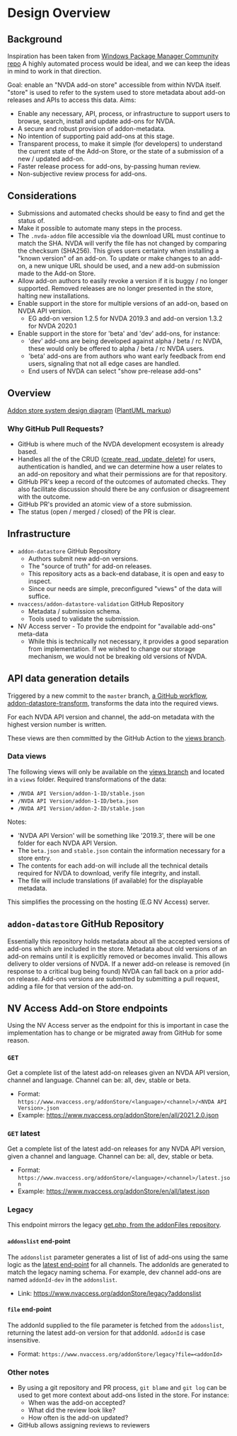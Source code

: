 
# Design Overview

## Background

Inspiration has been taken from [Windows Package Manager Community repo](https://github.com/microsoft/winget-pkgs)
A highly automated process would be ideal, and we can keep the ideas in mind to work in that direction.

Goal: enable an "NVDA add-on store" accessible from within NVDA itself.
"store" is used to refer to the system used to store metadata about add-on releases and APIs to access this data.
Aims:
- Enable any necessary, API, process, or infrastructure to support users to browse, search, install and update add-ons for NVDA.
- A secure and robust provision of addon-metadata.
- No intention of supporting paid add-ons at this stage.
- Transparent process, to make it simple (for developers) to understand the current state of the
  Add-on Store, or the state of a submission of a new / updated add-on.
- Faster release process for add-ons, by-passing human review.
- Non-subjective review process for add-ons.

## Considerations

- Submissions and automated checks should be easy to find and get the status of.
- Make it possible to automate many steps in the process.
- The `.nvda-addon` file accessible via the download URL must continue to match the SHA.
  NVDA will verify the file has not changed by comparing the checksum (SHA256).
  This gives users certainty when installing a "known version" of an add-on.
  To update or make changes to an add-on, a new unique URL should be used, and a new add-on
  submission made to the Add-on Store.
- Allow add-on authors to easily revoke a version if it is buggy / no longer supported.
  Removed releases are no longer presented in the store, halting new installations.
- Enable support in the store for multiple versions of an add-on, based on NVDA API version.
  - EG add-on version 1.2.5 for NVDA 2019.3 and add-on version 1.3.2 for NVDA 2020.1
- Enable support in the store for 'beta' and 'dev' add-ons, for instance:
  - 'dev' add-ons are being developed against alpha / beta / rc NVDA, these would only be offered to alpha / beta / rc NVDA users.
  - 'beta' add-ons are from authors who want early feedback from end users, signaling that not all edge cases are handled.
  - End users of NVDA can select "show pre-release add-ons"

## Overview

[Addon store system design diagram](./docs/design/designOverview.svg) ([PlantUML markup](./docs/design/designOverview.puml))

### Why GitHub Pull Requests?
- GitHub is where much of the NVDA development ecosystem is already based.
- Handles all the of the CRUD ([create, read, update, delete](https://en.wikipedia.org/wiki/CRUD))
  for users, authentication is handled, and we can determine how a user relates to an add-on
  repository and what their permissions are for that repository.
- GitHub PR's keep a record of the outcomes of automated checks.
  They also facilitate discussion should there be any confusion or disagreement with the outcome.
- GitHub PR's provided an atomic view of a store submission.
- The status (open / merged / closed) of the PR is clear.

## Infrastructure

- `addon-datastore` GitHub Repository
  - Authors submit new add-on versions.
  - The "source of truth" for add-on releases.
  - This repository acts as a back-end database, it is open and easy to inspect.
  - Since our needs are simple, preconfigured "views" of the data will suffice.
- `nvaccess/addon-datastore-validation` GitHub Repository
  - Metadata / submission schema.
  - Tools used to validate the submission.
- NV Access server - To provide the endpoint for "available add-ons" meta-data
  - While this is technically not necessary, it provides a good separation from implementation.
    If we wished to change our storage mechanism, we would not be breaking old versions of NVDA.


## API data generation details

Triggered by a new commit to the `master` branch, [a GitHub workflow](./.github/workflows/transformDataToViews.yml), [addon-datastore-transform](https://github.com/nvaccess/addon-datastore-transform), transforms the data into the required views.

For each NVDA API version and channel, the add-on metadata with the highest version number is written.

These views are then committed by the GitHub Action to the [views branch](https://github.com/nvaccess/addon-datastore/tree/views).

### Data views
The following views will only be available on the [views branch](https://github.com/nvaccess/addon-datastore/tree/views) and located in a `views` folder.
Required transformations of the data:
- `/NVDA API Version/addon-1-ID/stable.json`
- `/NVDA API Version/addon-1-ID/beta.json`
- `/NVDA API Version/addon-2-ID/stable.json`

Notes:
- 'NVDA API Version' will be something like '2019.3', there will be one folder for each NVDA API Version.
- The `beta.json` and `stable.json` contain the information necessary for a store entry.
- The contents for each add-on will include all the technical details required for NVDA to download, verify file integrity, and install.
- The file will include translations (if available) for the displayable metadata.

This simplifies the processing on the hosting (E.G NV Access) server.

## `addon-datastore` GitHub Repository

Essentially this repository holds metadata about all the accepted versions of add-ons which are included in the store.
Metadata about old versions of an add-on remains until it is explicitly removed or becomes invalid.
This allows delivery to older versions of NVDA.
If a newer add-on release is removed (in response to a critical bug being found) NVDA can fall back
on a prior add-on release.
Add-ons versions are submitted by submitting a pull request, adding a file for that version of the add-on.

## NV Access Add-on Store endpoints

Using the NV Access server as the endpoint for this is important in case the implementation has to change or be migrated away from GitHub for some reason.

### `GET`
Get a complete list of the latest add-on releases given an NVDA API version, channel and language.
Channel can be: all, dev, stable or beta.

- Format: `https://www.nvaccess.org/addonStore/<language>/<channel>/<NVDA API Version>.json`
- Example: <https://www.nvaccess.org/addonStore/en/all/2021.2.0.json>


### `GET` latest
Get a complete list of the latest add-on releases for any NVDA API version, given a channel and language.
Channel can be: all, dev, stable or beta.

- Format: `https://www.nvaccess.org/addonStore/<language>/<channel>/latest.json`
- Example: <https://www.nvaccess.org/addonStore/en/all/latest.json>

### Legacy
This endpoint mirrors the legacy [get.php, from the addonFiles repository](https://github.com/nvaccess/addonFiles/blob/master/get.php).

#### `addonslist` end-point

The `addonslist` parameter generates a list of list of add-ons using the same logic as the [latest end-point](#get-latest) for all channels.
The addonIds are generated to match the legacy naming schema.
For example, dev channel add-ons are named `addonId-dev` in the `addonslist`.

- Link: <https://www.nvaccess.org/addonStore/legacy?addonslist>

#### `file` end-point
The addonId supplied to the file parameter is fetched from the `addonslist`, returning the latest add-on version for that addonId.
`addonId` is case insensitive.

- Format: `https://www.nvaccess.org/addonStore/legacy?file=<addonId>`

### Other notes
- By using a git repository and PR process, `git blame` and `git log` can be used to get more
  context about add-ons listed in the store.
  For instance:
  - When was the add-on accepted?
  - What did the review look like?
  - How often is the add-on updated?
- GitHub allows assigning reviews to reviewers
